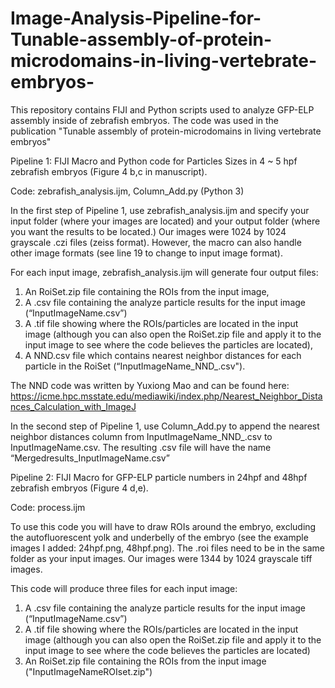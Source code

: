 # Image-Analysis-Pipeline-for-Tunable-assembly-of-protein-microdomains-in-living-vertebrate-embryos-
This repository contains FIJI and Python scripts used to analyze GFP-ELP assembly inside of zebrafish embryos. The code was used
in the publication "Tunable assembly of protein-microdomains in living vertebrate embryos"

Pipeline 1: FIJI Macro and Python code for Particles Sizes in 4 ~ 5 hpf zebrafish embryos (Figure 4 b,c in manuscript). 

Code: zebrafish_analysis.ijm, Column_Add.py (Python 3)

In the first step of Pipeline 1, use zebrafish_analysis.ijm and specify your input folder (where your images are located) 
and your output folder (where you want the results to be located.) 
Our images were 1024 by 1024 grayscale .czi files (zeiss format). 
However, the macro can also handle other image formats (see line 19 to change to input image format).

For each input image, zebrafish_analysis.ijm will generate four output files: 
1) An RoiSet.zip file containing the ROIs from the input image, 
2) A .csv file containing the analyze particle results for the input image (“InputImageName.csv”)
3) A .tif file showing where the ROIs/particles are located in the input image (although you can also open 
the RoiSet.zip file and apply it to the input image to see where the code believes the particles are located), 
4) A NND.csv file which contains nearest neighbor distances for each particle in the RoiSet (“InputImageName_NND_.csv"). 

The NND code was written by Yuxiong Mao and can be found here: 
https://icme.hpc.msstate.edu/mediawiki/index.php/Nearest_Neighbor_Distances_Calculation_with_ImageJ

In the second step of Pipeline 1, use Column_Add.py to append the 
nearest neighbor distances column from InputImageName_NND_.csv to InputImageName.csv. 
The resulting .csv file will have the name “Mergedresults_InputImageName.csv”

Pipeline 2: FIJI Macro for GFP-ELP particle numbers in 24hpf and 48hpf zebrafish embryos (Figure 4 d,e). 

Code: process.ijm

To use this code you will have to draw ROIs around the embryo, excluding the autofluorescent yolk and underbelly of the embryo (see the example images I added: 24hpf.png, 48hpf.png). The .roi files need to be in the same folder as your input images. Our images were 1344 by 1024 grayscale tiff images.

This code will produce three files for each input image:
1) A .csv file containing the analyze particle results for the input image (“InputImageName.csv”)
2) A .tif file showing where the ROIs/particles are located in the input image (although you can also open 
the RoiSet.zip file and apply it to the input image to see where the code believes the particles are located)
3) An RoiSet.zip file containing the ROIs from the input image ("InputImageNameROIset.zip")







